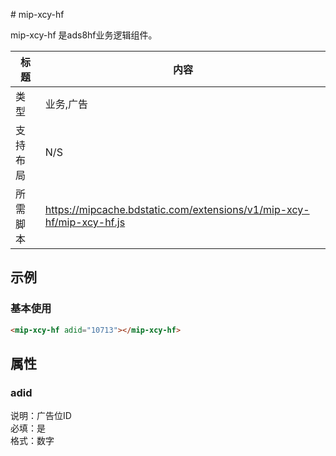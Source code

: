 ﻿﻿# mip-xcy-hf

mip-xcy-hf 是ads8hf业务逻辑组件。

标题|内容
----|----
类型|业务,广告
支持布局|N/S
所需脚本|https://mipcache.bdstatic.com/extensions/v1/mip-xcy-hf/mip-xcy-hf.js

## 示例

### 基本使用

```html
<mip-xcy-hf adid="10713"></mip-xcy-hf>
```
## 属性

### adid

说明：广告位ID   
必填：是    
格式：数字    
